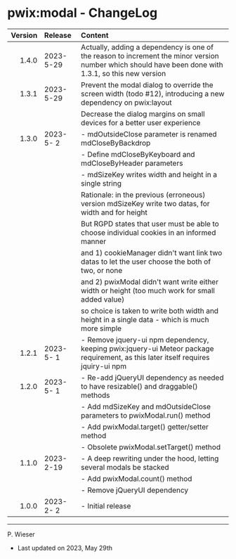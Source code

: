 # pwix:modal - ChangeLog

| Version | Release    | Content |
| ---:    | :---       | :---    |
| 1.4.0   | 2023- 5-29 | Actually, adding a dependency is one of the reason to increment the minor version number which should have been done with 1.3.1, so this new version |
| 1.3.1   | 2023- 5-29 | Prevent the modal dialog to override the screen width (todo #12), introducing a new dependency on pwix:layout |
|         |            | Decrease the dialog margins on small devices for a better user experience |
| 1.3.0   | 2023- 5- 2 | - mdOutsideClose parameter is renamed mdCloseByBackdrop |
|         |            | - Define mdCloseByKeyboard and mdCloseByHeader parameters |
|         |            | - mdSizeKey writes width and height in a single string |
|         |            |   Rationale: in the previous (erroneous) version mdSizeKey write two datas, for width and for height |
|         |            |   But RGPD states that user must be able to choose individual cookies in an informed manner |
|         |            |   and 1) cookieManager didn't want link two datas to let the user choose the both of two, or none |
|         |            |   and 2) pwixModal didn't want write either width or height (too much work for small added value) |
|         |            |   so choice is taken to write both width and height in a single data - which is much more simple |
| 1.2.1   | 2023- 5- 1 | - Remove jquery-ui npm dependency, keeping pwix:jquery-ui Meteor package requirement, as this later itself requires jquiry-ui npm |
| 1.2.0   | 2023- 5- 1 | - Re-add jQueryUI dependency as needed to have resizable() and draggable() methods |
|         |            | - Add mdSizeKey and mdOutsideClose parameters to pwixModal.run() method |
|         |            | - Add pwixModal.target() getter/setter method |
|         |            | - Obsolete pwixModal.setTarget() method |
| 1.1.0   | 2023- 2-19 | - A deep rewriting under the hood, letting several modals be stacked |
|         |            | - Add pwixModal.count() method |
|         |            | - Remove jQueryUI dependency |
| 1.0.0   | 2023- 2- 2 | - Initial release |

---
P. Wieser
- Last updated on 2023, May 29th
